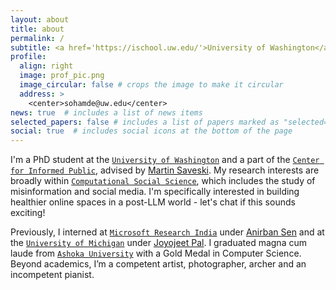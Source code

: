 ```yaml
---
layout: about
title: about
permalink: /
subtitle: <a href='https://ischool.uw.edu/'>University of Washington</a>
profile:
  align: right
  image: prof_pic.png
  image_circular: false # crops the image to make it circular
  address: >
    <center>sohamde@uw.edu</center>
news: true  # includes a list of news items
selected_papers: false # includes a list of papers marked as "selected={true}"
social: true  # includes social icons at the bottom of the page
---
```


I'm a PhD student at the [`University of Washington`](https://ischool.uw.edu/) and a part of the [`Center for Informed Public`](https://www.cip.uw.edu/), advised by [Martin Saveski](https://web.stanford.edu/~msaveski/). My research interests are broadly within [`Computational Social Science`](https://www.science.org/doi/10.1126/science.1167742), which includes the study of misinformation and social media. I'm specifically interested in building healthier online spaces in a post-LLM world - let's chat if this sounds exciting!

Previously, I interned at [`Microsoft Research India`](https://www.microsoft.com/en-us/research/lab/microsoft-research-india/) under [Anirban Sen](https://www.cse.iitd.ac.in/~anirban/) and at the [`University of Michigan`](https://www.si.umich.edu/) under [Joyojeet Pal](https://joyojeet.people.si.umich.edu/). I graduated magna cum laude from [`Ashoka University`](https://www.ashoka.edu.in) with a Gold Medal in Computer Science. Beyond academics, I’m a competent artist, photographer, archer and an incompetent pianist.
